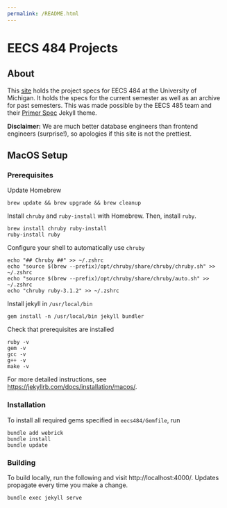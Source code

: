 ```yaml
---
permalink: /README.html
---
```


# EECS 484 Projects

## About

This [site](https://eecs484db.github.io/) holds the project specs for EECS 484 at the University of Michigan. It holds the specs for the current semester as well as an archive for past semesters. This was made possible by the EECS 485 team and their [Primer Spec](https://github.com/eecs485staff/primer-spec) Jekyll theme. 

**Disclaimer:** We are much better database engineers than frontend engineers (surprise!), so apologies if this site is not the prettiest.

## MacOS Setup

### Prerequisites

Update Homebrew

```
brew update && brew upgrade && brew cleanup
```

Install `chruby` and `ruby-install` with Homebrew. Then, install `ruby`.

```
brew install chruby ruby-install
ruby-install ruby
```

Configure your shell to automatically use `chruby`

```
echo "## Chruby ##" >> ~/.zshrc
echo "source $(brew --prefix)/opt/chruby/share/chruby/chruby.sh" >> ~/.zshrc
echo "source $(brew --prefix)/opt/chruby/share/chruby/auto.sh" >> ~/.zshrc
echo "chruby ruby-3.1.2" >> ~/.zshrc
```

Install jekyll in `/usr/local/bin`

```
gem install -n /usr/local/bin jekyll bundler
```

Check that prerequisites are installed

```
ruby -v
gem -v
gcc -v
g++ -v
make -v
```

For more detailed instructions, see https://jekyllrb.com/docs/installation/macos/.

### Installation

To install all required gems specified in `eecs484/Gemfile`, run

```
bundle add webrick
bundle install
bundle update
```

### Building

To build locally, run the following and visit http://localhost:4000/. Updates propagate every time you make a change.

```
bundle exec jekyll serve
```
